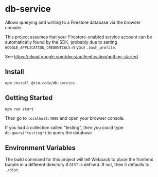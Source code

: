 # db-service

Allows querying and writing to a Firestore database via the browser console.

This project assumes that your Firestore-enabled service account can be automatically found by the SDK, probably due to setting `GOOGLE_APPLICATION_CREDENTIALS` in your `.bash_profile`.

See https://cloud.google.com/docs/authentication/getting-started.

## Install

`npm install @tim-code/db-service`

## Getting Started

`npm run start`

Then go to `localhost:4000` and open your browser console.

If you had a collection called "testing", then you could type `db.query("testing")` to query the database.

## Environment Variables

The build command for this project will tell Webpack to place the frontend bundle in a different directory if `DIST` is defined. If not, then it defaults to `./dist`.
